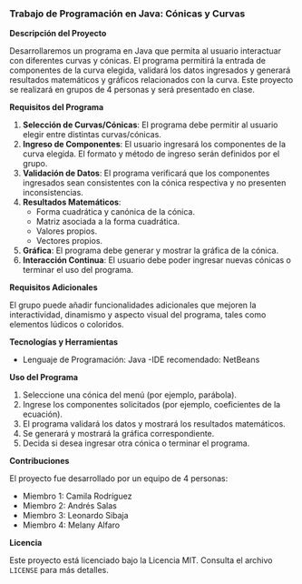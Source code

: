 ### Trabajo de Programación en Java: Cónicas y Curvas

**Descripción del Proyecto**

Desarrollaremos un programa en Java que permita al usuario interactuar con diferentes curvas y cónicas. El programa permitirá la entrada de componentes de la curva elegida, validará los datos ingresados y generará resultados matemáticos y gráficos relacionados con la curva. Este proyecto se realizará en grupos de 4 personas y será presentado en clase.

**Requisitos del Programa**

1. **Selección de Curvas/Cónicas**: El programa debe permitir al usuario elegir entre distintas curvas/cónicas.
2. **Ingreso de Componentes**: El usuario ingresará los componentes de la curva elegida. El formato y método de ingreso serán definidos por el grupo.
3. **Validación de Datos**: El programa verificará que los componentes ingresados sean consistentes con la cónica respectiva y no presenten inconsistencias.
4. **Resultados Matemáticos**:
    - Forma cuadrática y canónica de la cónica.
    - Matriz asociada a la forma cuadrática.
    - Valores propios.
    - Vectores propios.
5. **Gráfica**: El programa debe generar y mostrar la gráfica de la cónica.
6. **Interacción Continua**: El usuario debe poder ingresar nuevas cónicas o terminar el uso del programa.

**Requisitos Adicionales**

El grupo puede añadir funcionalidades adicionales que mejoren la interactividad, dinamismo y aspecto visual del programa, tales como elementos lúdicos o coloridos.

**Tecnologías y Herramientas**

- Lenguaje de Programación: Java
-IDE recomendado: NetBeans

**Uso del Programa**

1. Seleccione una cónica del menú (por ejemplo, parábola).
2. Ingrese los componentes solicitados (por ejemplo, coeficientes de la ecuación).
3. El programa validará los datos y mostrará los resultados matemáticos.
4. Se generará y mostrará la gráfica correspondiente.
5. Decida si desea ingresar otra cónica o terminar el programa.

**Contribuciones**

El proyecto fue desarrollado por un equipo de 4 personas:
- Miembro 1: Camila Rodríguez
- Miembro 2: Andrés Salas
- Miembro 3: Leonardo Sibaja
- Miembro 4: Melany Alfaro

**Licencia**

Este proyecto está licenciado bajo la Licencia MIT. Consulta el archivo `LICENSE` para más detalles.
